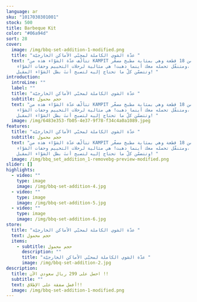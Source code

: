 ```yaml
---
language: ar
sku: "1017030301001"
stock: 500
title: Barbeque Kit
color: "#06a94d"
sort: 28
cover:
  image: /img/bbq-set-addition-1-modified.png
  title: "عدّة الشوي الكاملة لمحبّي الأماكن الخارجيّة "
  text: "تتألّف عدّة الشوّاء هذه من KAMPIT من 18 قطعة وهي بمثابة مطبخ مصغّر
    ومتنقّل تحمله معك أينما ذهبت! هي مثالية لرحلات التخييم وحفات الشوّاء،
    وتتضمّن كلّ ما تحتاج إليه لتصبح أنتَ بطل الشوّاء المقبل! "
introduction:
  introLine: ""
  label: ""
  title: "عدّة الشوي الكاملة لمحبّي الأماكن الخارجيّة "
  subtitle: حجم محمول
  text: "تتألّف عدّة الشوّاء هذه من KAMPIT من 18 قطعة وهي بمثابة مطبخ مصغّر
    ومتنقّل تحمله معك أينما ذهبت! هي مثالية لرحلات التخييم وحفات الشوّاء،
    وتتضمّن كلّ ما تحتاج إليه لتصبح أنتَ بطل الشوّاء المقبل! "
  image: /img/6483e353-fb05-4e37-9f78-f34c4a0a1089.jpeg
features:
  title: "عدّة الشوي الكاملة لمحبّي الأماكن الخارجيّة "
  subtitle: حجم محمول
  text: "تتألّف عدّة الشوّاء هذه من KAMPIT من 18 قطعة وهي بمثابة مطبخ مصغّر
    ومتنقّل تحمله معك أينما ذهبت! هي مثالية لرحلات التخييم وحفات الشوّاء،
    وتتضمّن كلّ ما تحتاج إليه لتصبح أنتَ بطل الشوّاء المقبل! "
  image: /img/bbq_set_addition_1-removebg-preview-modified.png
slider: []
highlights:
  - video: ""
    type: image
    image: /img/bbq-set-addition-4.jpg
  - video: ""
    type: image
    image: /img/bbq-set-addition-5.jpg
  - video: ""
    type: image
    image: /img/bbq-set-addition-6.jpg
store:
  title: "عدّة الشوي الكاملة لمحبّي الأماكن الخارجيّة "
  text: حجم محمول
  items:
    - subtitle: حجم محمول
      description: ""
      title: "عدّة الشوي الكاملة لمحبّي الأماكن الخارجيّة "
      image: /img/bbq-set-addition-2.jpg
description:
  title: احصل على 299 ريال سعودي الآن !!
  subtitle: ""
  text: أفضل صفقة على الإطلاق!!
  image: /img/bbq-set-addition-1-modified.png
---
```

